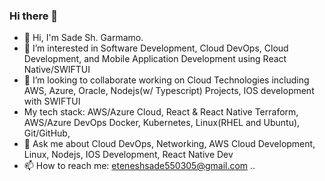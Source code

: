 ### Hi there 👋

 

- 👋 Hi, I'm Sade Sh. Garmamo.
- 👀 I’m interested in Software Development, Cloud DevOps, Cloud Development, and Mobile Application Development using React Native/SWIFTUI
- 👯 I’m looking to collaborate working on Cloud Technologies including AWS, Azure, Oracle, Nodejs(w/ Typescript) Projects, IOS development with SWIFTUI
- My tech stack: AWS/Azure Cloud, React & React Native Terraform, AWS/Azure DevOps Docker, Kubernetes, Linux(RHEL and Ubuntu), Git/GitHub,
-  💬 Ask me about Cloud DevOps, Networking, AWS Cloud Development, Linux, Nodejs, IOS Development, React Native Dev
- 📫 How to reach me: eteneshsade550305@gmail.com
..
